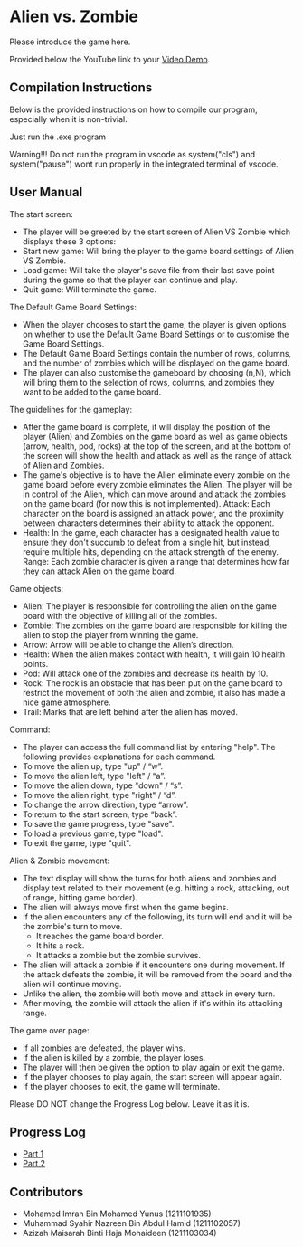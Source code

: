 # Alien vs. Zombie

Please introduce the game here.

Provided below the YouTube link to your [Video Demo](https://www.youtube.com/watch?v=j3y2AlOeol8).

## Compilation Instructions

Below is the provided instructions on how to compile our program, especially when it is non-trivial.

Just run the .exe program

Warning!!!
Do not run the program in vscode as system("cls") and system("pause") wont run properly in the integrated terminal of vscode.

## User Manual

The start screen:
- The player will be greeted by the start screen of Alien VS Zombie which displays these 3 options:	
- Start new game: Will bring the player to the game board settings of Alien VS Zombie.
- Load game: Will take the player's save file from their last save point during the game so that the player can continue and play.
- Quit game: Will terminate the game. 

The Default Game Board Settings:
- When the player chooses to start the game, the player is given options on whether to use the Default Game Board Settings or to customise the Game Board Settings. 
- The Default Game Board Settings contain the number of rows, columns, and the number of zombies which will be displayed on the game board.
- The player can also customise the gameboard by choosing (n,N), which will bring them to the selection of rows, columns, and zombies they want to be added to the game board.

The guidelines for the gameplay: 
- After the game board is complete, it will display the position of the player (Alien) and Zombies on the game board as well as game objects (arrow, health, pod, rocks) at the top of the screen, and at the bottom of the screen will show the health and attack as well as the range of attack of Alien and Zombies.
- The game's objective is to have the Alien eliminate every zombie on the game board before every zombie eliminates the Alien. The player will be in control of the Alien, which can move around and attack the zombies on the game board (for now this is not implemented).
Attack: Each character on the board is assigned an attack power, and the proximity between characters determines their ability to attack the opponent.
- Health: In the game, each character has a designated health value to ensure they don't succumb to defeat from a single hit, but instead, require multiple hits, depending on the attack strength of the enemy.
Range: Each zombie character is given a range that determines how far they can attack Alien on the game board.

Game objects:
- Alien: The player is responsible for controlling the alien on the game board with the objective of killing all of the zombies.
- Zombie: The zombies on the game board are responsible for killing the alien to stop the player from winning the game.
- Arrow: Arrow will be able to change the Alien’s direction.
- Health: When the alien makes contact with health, it will gain 10 health points.
- Pod: Will attack one of the zombies and decrease its health by 10.
- Rock: The rock is an obstacle that has been put on the game board to restrict the movement of both the alien and zombie, it also has made a nice game atmosphere.
- Trail: Marks that are left behind after the alien has moved.

Command:
- The player can access the full command list by entering "help". The following provides explanations for each command.
- To move the alien up, type "up" / “w”.
- To move the alien left, type "left" / “a”.
- To move the alien down, type "down"  / “s”.
- To move the alien right, type "right"  / “d”.
- To change the arrow direction, type “arrow”.
- To return to the start screen, type “back”.
- To save the game progress, type "save".
- To load a previous game, type "load".
- To exit the game, type "quit".

Alien & Zombie movement:
- The text display will show the turns for both aliens and zombies and display text related to their movement (e.g. hitting a rock, attacking, out of range, hitting game border).
- The alien will always move first when the game begins.
- If the alien encounters any of the following, its turn will end and it will be the zombie's turn to move.
    - It reaches the game board border.
    - It hits a rock.
    - It attacks a zombie but the zombie survives.
- The alien will attack a zombie if it encounters one during movement. If the attack defeats the zombie, it will be removed from the board and the alien will continue moving.
- Unlike the alien, the zombie will both move and attack in every turn.
- After moving, the zombie will attack the alien if it's within its attacking range.

The game over page: 
- If all zombies are defeated, the player wins.
- If the alien is killed by a zombie, the player loses.
- The player will then be given the option to play again or exit the game.
- If the player chooses to play again, the start screen will appear again.
- If the player chooses to exit, the game will terminate.


Please DO NOT change the Progress Log below. Leave it as it is.

## Progress Log

- [Part 1](PART1.md)
- [Part 2](PART2.md)

## Contributors

- Mohamed Imran Bin Mohamed Yunus (1211101935)
- Muhammad Syahir Nazreen Bin Abdul Hamid (1211102057)
- Azizah Maisarah Binti Haja Mohaideen (1211103034)

